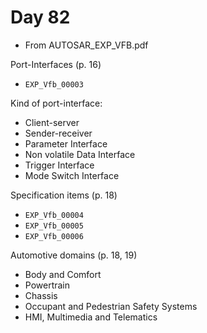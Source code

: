 # Day 82

* From AUTOSAR\_EXP\_VFB.pdf

Port-Interfaces (p. 16)
* `EXP_Vfb_00003`

Kind of port-interface:
* Client-server
* Sender-receiver
* Parameter Interface
* Non volatile Data Interface
* Trigger Interface
* Mode Switch Interface

Specification items (p. 18)
* `EXP_Vfb_00004`
* `EXP_Vfb_00005`
* `EXP_Vfb_00006`

Automotive domains (p. 18, 19)
* Body and Comfort
* Powertrain
* Chassis
* Occupant and Pedestrian Safety Systems
* HMI, Multimedia and Telematics
